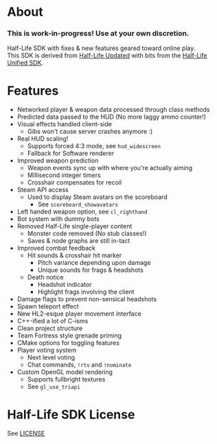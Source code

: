 About
======================

### This is work-in-progress! Use at your own discretion.

Half-Life SDK with fixes & new features geared toward online play.  
This SDK is derived from [Half-Life Updated](https://github.com/twhl-community/halflife-updated) with bits from the [Half-Life Unified SDK](https://github.com/twhl-community/halflife-unified-sdk).

Features
======================

- Networked player & weapon data processed through class methods
- Predicted data passed to the HUD (No more laggy ammo counter!)
- Visual effects handled client-side
    - Gibs won't cause server crashes anymore :)
- Real HUD scaling!
    - Supports forced 4:3 mode, see `hud_widescreen`
    - Fallback for Software renderer
- Improved weapon prediction
    - Weapon events sync up with where you're actually aiming
    - Millisecond integer timers
    - Crosshair compensates for recoil
- Steam API access
    - Used to display Steam avatars on the scoreboard
        - See `scoreboard_showavatars`
- Left handed weapon option, see `cl_righthand`
- Bot system with dummy bots
- Removed Half-Life single-player content
    - Monster code removed (No stub classes!)
    - Saves & node graphs are still in-tact
- Improved combat feedback
    - Hit sounds & crosshair hit marker
        - Pitch variance depending upon damage
        - Unique sounds for frags & headshots
    - Death notice
        - Headshot indicator
        - Highlight frags involving the client
- Damage flags to prevent non-sensical headshots
- Spawn teleport effect
- New HL2-esque player movement interface
- C++-ified a lot of C-isms
- Clean project structure
- Team Fortress style grenade priming
- CMake options for toggling features
- Player voting system
    - Next level voting
    - Chat commands, `!rtv` and `!nominate`
- Custom OpenGL model rendering
    - Supports fullbright textures
    - See `gl_use_triapi`

Half-Life SDK License
======================

See [LICENSE](LICENSE)

